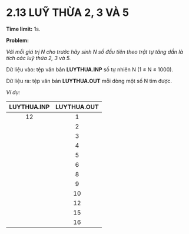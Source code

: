 # 2.13 LUỸ THỪA 2, 3 VÀ 5

**Time limit:** 1s.

**Problem:**

*Với mỗi giá trị N cho trước hãy sinh N số đầu tiên theo trật tự tăng dần là tích các luỹ thừa 2, 3 và 5.*

Dữ liệu vào: tệp văn bản **LUYTHUA.INP** số tự nhiên N (1 $\leq$ N $\leq$ 1000).

Dữ liệu ra: tệp văn bản **LUYTHUA.OUT** mỗi dòng một số N tìm được.

*Ví dụ:*

|LUYTHUA.INP|LUYTHUA.OUT|
|:----:|:---:|
|12|1|
||2
||3
||4
||5
||6
||8
||9
||10
||12
||15
||16

#